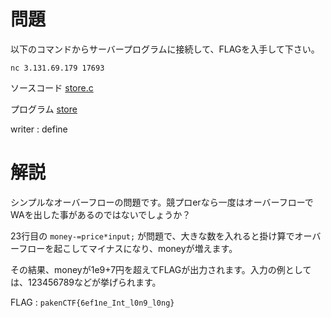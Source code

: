 # 問題

以下のコマンドからサーバープログラムに接続して、FLAGを入手して下さい。

```nc 3.131.69.179 17693```

ソースコード [store.c](./store.c)

プログラム [store](./store)

writer : define

# 解説

シンプルなオーバーフローの問題です。競プロerなら一度はオーバーフローでWAを出した事があるのではないでしょうか？

23行目の ```money-=price*input;``` が問題で、大きな数を入れると掛け算でオーバーフローを起こしてマイナスになり、moneyが増えます。

その結果、moneyが1e9+7円を超えてFLAGが出力されます。入力の例としては、123456789などが挙げられます。

FLAG : ```pakenCTF{6ef1ne_Int_l0n9_l0ng}```